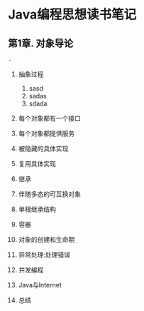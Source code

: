 # Java编程思想读书笔记
## 第1章. 对象导论
	- 
1. 抽象过程
	1. sasd
	2. sadas
	3. sdada

2. 每个对象都有一个接口
3. 每个对象都提供服务
4. 被隐藏的具体实现
5. 复用具体实现
6. 继承
7. 伴随多态的可互换对象
8. 单根继承结构
9. 容器
10. 对象的创建和生命期
11. 异常处理:处理错误
12. 并发编程
13. Java与Internet
14. 总结
